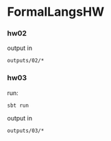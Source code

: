 # FormalLangsHW

### hw02

output in

`outputs/02/*`

### hw03

run:

`sbt run`

output in

`outputs/03/*`
